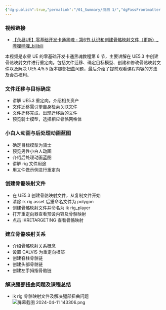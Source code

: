 ```yaml
---
{"dg-publish":true,"permalink":"/01_Summary/测测 1/","dgPassFrontmatter":true}
---
```


### 视频链接
+ [【永昼UE】零基础开发卡通黑魂 - 第6节.认识和创建骨骼映射文件（更新）\_哔哩哔哩\_bilibili](https://www.bilibili.com/video/BV1sw411g7Lo?spm_id_from=333.788.videopod.sections&vd_source=70f80c054181a6c4f20c356c0445f7a1)

本视频是永昼 UE 的零基础开发卡通黑魂教程第 6 节，主要讲解在 UE5.3 中创建骨骼映射文件进行重定向，包括文件迁移、确定目标模型、创建和修改骨骼映射文件以及解决 UE5.4/5.5 版本腿部扭曲问题，最后介绍了提前观看课程内容的方法及会员福利。
### 文件迁移与目标确定
+ 讲解 UE5.3 重定向，介绍相关资产
+ 文件迁移需引擎自身检索关联文件
+ 文件迁移完成，出现迁移后的文件
+ 预览骑士模型，选择相应骨骼网格体
### 小白人动画与后处理动画蓝图
+ 确定目标模型为骑士
+ 预览男性小白人动画
+ 介绍后处理动画蓝图
+ 讲解 rig 文件用途
+ 用文件做示例进行重定向
### 创建骨骼映射文件
+ 在 UE5.3 创建骨骼映射文件，从复制文件开始
+ 清除 ik rig asset 后重命名文件为 polygon
+ 创建骨骼映射文件并命名为 ik rig_player
+ 打开重定向器查看预设内容及骨骼映射
+  点击 IKRETARGETING 查看骨骼映射
### 建立骨骼映射关系
+ 介绍骨骼映射关系概念
+ 设置 CALVIS 为重定向根部
+ 创建脊柱骨骼链
+ 创建头部骨骼链
+ 创建左手拇指骨骼链
### 解决腿部扭曲问题及课程总结
+  ik rig 骨骼映射文件及解决腿部扭曲问题
![屏幕截图 2024-04-11 143306.png](https://obsidan-1314364309.cos.ap-beijing.myqcloud.com/obsidan/%E5%B1%8F%E5%B9%95%E6%88%AA%E5%9B%BE%202024-04-11%20143306.png)
